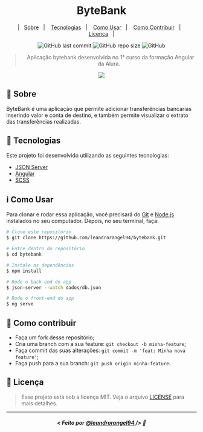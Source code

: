 <h1 align="center">ByteBank</h1>

<p align="center">
|&nbsp;&nbsp;&nbsp;<a href="#memo-sobre">Sobre</a>&nbsp;&nbsp;&nbsp;|&nbsp;&nbsp;&nbsp;
<a href="#rocket-tecnologias">Tecnologias</a>&nbsp;&nbsp;&nbsp;|&nbsp;&nbsp;&nbsp;
<a href="#information_source-como-usar">Como Usar</a>&nbsp;&nbsp;&nbsp;|&nbsp;&nbsp;&nbsp;
<a href="#thinking-como-contribuir">Como Contribuir</a>&nbsp;&nbsp;&nbsp;|&nbsp;&nbsp;&nbsp;
<a href="#scroll-licença">Licença</a>&nbsp;&nbsp;&nbsp;|
</p>

<p align="center">
    <img alt="GitHub last commit" src="https://img.shields.io/github/last-commit/leandrorangel94/bytebank?color=7159c1">
    <img alt="GitHub repo size" src="https://img.shields.io/github/repo-size/leandrorangel94/bytebank?color=7159c1">
    <img alt="GitHub" src="https://img.shields.io/github/license/leandrorangel94/bytebank?color=7159c1">
</p>

<blockquote align="center">
&nbsp; Aplicação bytebank desenvolvida no 1° curso da formação Angular da Alura.
</blockquote>

<p align="center">
<img src="https://user-images.githubusercontent.com/39461509/122656537-e0cbfe00-d131-11eb-9866-39e6176e961f.png">
</p>

## :memo: Sobre

ByteBank é uma aplicação que permite adicionar transferências bancarias inserindo valor e conta de destino, e também permite  visualizar o extrato das transferências realizadas.
## :rocket: Tecnologias

Este projeto foi desenvolvido utilizando as seguintes tecnologias:

- [JSON Server](https://www.npmjs.com/package/json-server)
- [Angular](https://angular.io/)
- [SCSS](https://sass-lang.com/documentation)

## :information_source: Como Usar

Para clonar e rodar essa aplicação, você precisará do [Git](https://git-scm.com) e [Node.js](https://nodejs.org/pt-br/) instalados no seu computador. Depois, no seu terminal, faça:

```bash
# Clone este repositório
$ git clone https://github.com/leandrorangel94/bytebank.git

# Entre dentro do repositório
$ cd bytebank

# Instale as dependências
$ npm install

# Rode o back-end do app
$ json-server --watch dados/db.json

# Rode o front-end do app
$ ng serve
```

## :thinking: Como contribuir

- Faça um fork desse repositório;
- Cria uma branch com a sua feature: `git checkout -b minha-feature`;
- Faça commit das suas alterações: `git commit -m 'feat: Minha nova feature'`;
- Faça push para a sua branch: `git push origin minha-feature`.

## :scroll: Licença 

> Esse projeto está sob a licença MIT. Veja o arquivo [LICENSE](LICENSE) para mais detalhes.

---

##### <p align="center"> <strong> < Feito por <a href="http://github.com/leandrorangel94"> @leandrorangel94  </a> /> </strong>  :wave:
